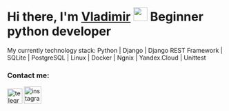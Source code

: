### <h1>Hi there, I'm <a href="https://t.me/viator3m" target="_blank">Vladimir</a> <img src="https://github.com/blackcater/blackcater/raw/main/images/Hi.gif"  height="32"/>  Beginner python developer</h1>


My currently technology stack: Python | Django | Django REST Framework | SQLite | PostgreSQL | Linux | Docker | Ngnix | Yandex.Cloud | Unittest

### Contact me:

[<img src='https://cdn4.iconfinder.com/data/icons/logos-and-brands/512/335_Telegram_logo-1024.png' alt='telegram' height='35'>](http://t.me/viator3m)
[<img src='https://www.freepngimg.com/thumb/social_media/74310-instagram-icons-media-computer-social-logo.png' alt='instagram' height='40'>](https://www.instagram.com/kamyshanovv/)

